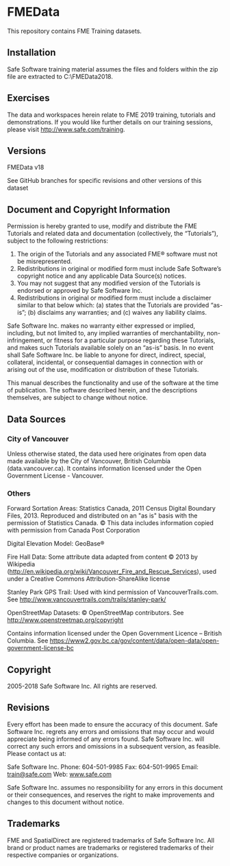 # FMEData

This repository contains FME Training datasets.

## Installation

Safe Software training material assumes the files and folders within the zip file are extracted to C:\FMEData2018.

## Exercises

The data and workspaces herein relate to FME 2019 training, tutorials and demonstrations. If you would like further details on our training sessions, please visit http://www.safe.com/training.

## Versions

FMEData v18

See GitHub branches for specific revisions and other versions of this dataset

## Document and Copyright Information

Permission is hereby granted to use, modify and distribute the FME Tutorials and related data and documentation (collectively, the “Tutorials”), subject to the following restrictions:

1)	The origin of the Tutorials and any associated FME® software must not be misrepresented.
2)	Redistributions in original or modified form must include Safe Software’s copyright notice and any applicable Data Source(s) notices.
3)	You may not suggest that any modified version of the Tutorials is endorsed or approved by Safe Software Inc.
4)	Redistributions in original or modified form must include a disclaimer similar to that below which: (a) states that the Tutorials are provided “as-is”; (b) disclaims any warranties;  and (c) waives any liability claims.

Safe Software Inc. makes no warranty either expressed or implied, including, but not limited to, any implied warranties of merchantability, non-infringement, or fitness for a particular purpose regarding these Tutorials, and makes such Tutorials available solely on an “as-is” basis. In no event shall Safe Software Inc. be liable to anyone for direct, indirect, special, collateral, incidental, or consequential damages in connection with or arising out of the use, modification or distribution of these Tutorials.

This manual describes the functionality and use of the software at the time of publication. The software described herein, and the descriptions themselves, are subject to change without notice.

## Data Sources

### City of Vancouver

Unless otherwise stated, the data used here originates from open data made available by the City of Vancouver, British Columbia (data.vancouver.ca). It contains information licensed under the Open Government License - Vancouver.

### Others

Forward Sortation Areas: Statistics Canada, 2011 Census Digital Boundary Files, 2013. Reproduced and distributed on an "as is" basis with the permission of Statistics Canada. © This data includes information copied with permission from Canada Post Corporation

Digital Elevation Model: GeoBase®

Fire Hall Data: Some attribute data adapted from content © 2013 by Wikipedia (http://en.wikipedia.org/wiki/Vancouver_Fire_and_Rescue_Services), used under a Creative Commons Attribution-ShareAlike license

Stanley Park GPS Trail: Used with kind permission of VancouverTrails.com. See http://www.vancouvertrails.com/trails/stanley-park/

OpenStreetMap Datasets: © OpenStreetMap contributors. See http://www.openstreetmap.org/copyright

Contains information licensed under the Open Government Licence – British Columbia. See https://www2.gov.bc.ca/gov/content/data/open-data/open-government-license-bc

## Copyright

2005-2018 Safe Software Inc. All rights are reserved.

## Revisions

Every effort has been made to ensure the accuracy of this document. Safe Software Inc. regrets any errors and omissions that may occur and would appreciate being informed of any errors found. Safe Software Inc. will correct any such errors and omissions in a subsequent version, as feasible. Please contact us at:

Safe Software Inc.
Phone: 604-501-9985
Fax: 604-501-9965
Email: train@safe.com
Web: www.safe.com

Safe Software Inc. assumes no responsibility for any errors in this document or their consequences, and reserves the right to make improvements and changes to this document without notice.

## Trademarks

FME and SpatialDirect are registered trademarks of Safe Software Inc. All brand or product names are trademarks or registered trademarks of their respective companies or organizations.
